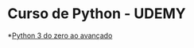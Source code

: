 # Curso de Python - UDEMY

*[Python 3 do zero ao avançado](https://www.udemy.com/course/python-3-do-zero-ao-avancado)